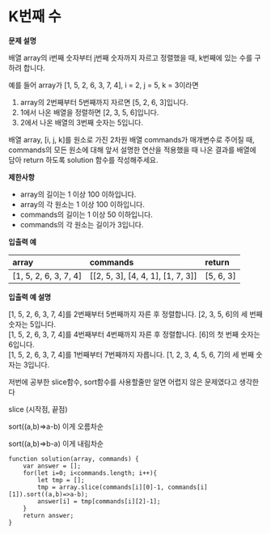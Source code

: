 # K번째 수

**문제 설명**

배열 array의 i번째 숫자부터 j번째 숫자까지 자르고 정렬했을 때, k번째에 있는 수를 구하려 합니다.

예를 들어 array가 \[1, 5, 2, 6, 3, 7, 4\], i = 2, j = 5, k = 3이라면

1. array의 2번째부터 5번째까지 자르면 \[5, 2, 6, 3\]입니다.
2. 1에서 나온 배열을 정렬하면 \[2, 3, 5, 6\]입니다.
3. 2에서 나온 배열의 3번째 숫자는 5입니다.

배열 array, \[i, j, k\]를 원소로 가진 2차원 배열 commands가 매개변수로 주어질 때, commands의 모든 원소에 대해 앞서 설명한 연산을 적용했을 때 나온 결과를 배열에 담아 return 하도록 solution 함수를 작성해주세요.

**제한사항**

* array의 길이는 1 이상 100 이하입니다.
* array의 각 원소는 1 이상 100 이하입니다.
* commands의 길이는 1 이상 50 이하입니다.
* commands의 각 원소는 길이가 3입니다.

**입출력 예**

| array | commands | return |
| :--- | :--- | :--- |
| \[1, 5, 2, 6, 3, 7, 4\] | \[\[2, 5, 3\], \[4, 4, 1\], \[1, 7, 3\]\] | \[5, 6, 3\] |

**입출력 예 설명**

\[1, 5, 2, 6, 3, 7, 4\]를 2번째부터 5번째까지 자른 후 정렬합니다. \[2, 3, 5, 6\]의 세 번째 숫자는 5입니다.  
\[1, 5, 2, 6, 3, 7, 4\]를 4번째부터 4번째까지 자른 후 정렬합니다. \[6\]의 첫 번째 숫자는 6입니다.  
\[1, 5, 2, 6, 3, 7, 4\]를 1번째부터 7번째까지 자릅니다. \[1, 2, 3, 4, 5, 6, 7\]의 세 번째 숫자는 3입니다.

저번에 공부한 slice함수, sort함수를 사용할줄만 알면 어렵지 않은 문제였다고 생각한다

slice \(시작점, 끝점\)

sort\(\(a,b\)=&gt;a-b\) 이게 오름차순

sort\(\(a,b\)=&gt;b-a\) 이게 내림차순

```text
function solution(array, commands) {
    var answer = [];
    for(let i=0; i<commands.length; i++){
        let tmp = [];
        tmp = array.slice(commands[i][0]-1, commands[i][1]).sort((a,b)=>a-b);
        answer[i] = tmp[commands[i][2]-1];
    }
    return answer;
}
```

